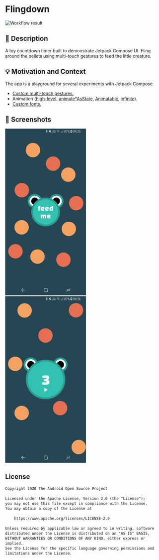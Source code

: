 # Flingdown

![Workflow result](https://github.com/justasm/compose-flingdown/workflows/Check/badge.svg)

## :scroll: Description
A toy countdown timer built to demonstrate Jetpack Compose UI. Fling around the pellets using
multi-touch gestures to feed the little creature.

## :bulb: Motivation and Context
The app is a playground for several experiments with Jetpack Compose.
- [Custom multi-touch gestures.][gestures]
- Animation ([high-level][anim-high-level], [animate*AsState][anim-as-state], [Animatable][anim-animatable], [infinite][anim-infinite]).
- [Custom fonts.][font]

## :camera_flash: Screenshots
<img src="/results/screenshot_1.png" width="260">&emsp;<img src="/results/screenshot_2.png" width="260">

## License
```
Copyright 2020 The Android Open Source Project

Licensed under the Apache License, Version 2.0 (the "License");
you may not use this file except in compliance with the License.
You may obtain a copy of the License at

    https://www.apache.org/licenses/LICENSE-2.0

Unless required by applicable law or agreed to in writing, software
distributed under the License is distributed on an "AS IS" BASIS,
WITHOUT WARRANTIES OR CONDITIONS OF ANY KIND, either express or implied.
See the License for the specific language governing permissions and
limitations under the License.
```

[gestures]: app/src/main/java/com/example/androiddevchallenge/Drag.kt#L94
[anim-high-level]: app/src/main/java/com/example/androiddevchallenge/FlingDownApp.kt#L201
[anim-as-state]: app/src/main/java/com/example/androiddevchallenge/FlingDownApp.kt#L104
[anim-animatable]: app/src/main/java/com/example/androiddevchallenge/BounceAround.kt#L42
[anim-infinite]: app/src/main/java/com/example/androiddevchallenge/FlingDownApp.kt#L234
[font]: app/src/main/java/com/example/androiddevchallenge/ui/theme/Type.kt#L24
